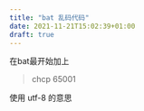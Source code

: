 ```yaml
---
title: "bat 乱码代码"
date: 2021-11-21T15:02:39+01:00
draft: true
---
```


在bat最开始加上 
> chcp 65001

使用 utf-8 的意思